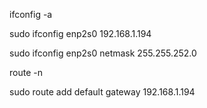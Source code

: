ifconfig -a

sudo ifconfig enp2s0 192.168.1.194

sudo ifconfig enp2s0 netmask 255.255.252.0

route -n

sudo route add default gateway 192.168.1.194
